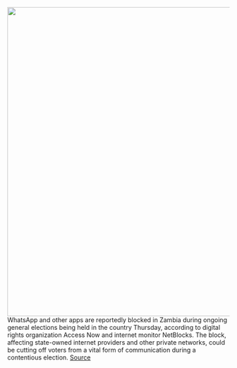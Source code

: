 <img src='https://cdn.vox-cdn.com/thumbor/3M6JmfnHRzzPORZ__PKRh4Pu-UM=/0x0:3600x2401/1200x800/filters:focal(1512x913:2088x1489)/cdn.vox-cdn.com/uploads/chorus_image/image/69716962/1234632546.0.jpg' width='700px' /><br/>
WhatsApp and other apps are reportedly blocked in Zambia during ongoing general elections being held in the country Thursday, according to digital rights organization Access Now and internet monitor NetBlocks. The block, affecting state-owned internet providers and other private networks, could be cutting off voters from a vital form of communication during a contentious election.
<a href='https://www.theverge.com/2021/8/12/22621875/whatsapp-twitter-facebook-blocked-zambia-presidential-election'> Source <a/>